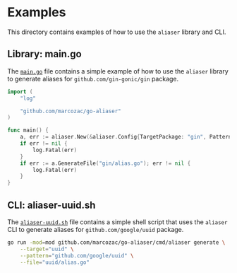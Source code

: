 # Examples

This directory contains examples of how to use the `aliaser` library and CLI.

## Library: main.go

The [`main.go`](/examples/main.go) file contains a simple example of how to use
the `aliaser` library to generate aliases for `github.com/gin-gonic/gin`
package.

```go
import (
	"log"

	"github.com/marcozac/go-aliaser"
)

func main() {
	a, err := aliaser.New(&aliaser.Config{TargetPackage: "gin", Pattern: "github.com/gin-gonic/gin"})
	if err != nil {
		log.Fatal(err)
	}
	if err := a.GenerateFile("gin/alias.go"); err != nil {
		log.Fatal(err)
	}
}
```

## CLI: aliaser-uuid.sh

The [`aliaser-uuid.sh`](/examples/aliaser-uuid.sh) file contains a simple shell
script that uses the `aliaser` CLI to generate aliases for
`github.com/google/uuid` package.

```sh
go run -mod=mod github.com/marcozac/go-aliaser/cmd/aliaser generate \
	--target="uuid" \
	--pattern="github.com/google/uuid" \
	--file="uuid/alias.go"
```
